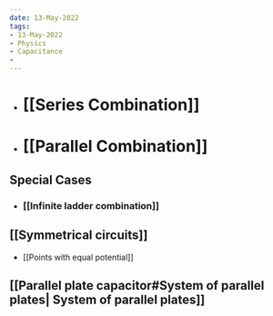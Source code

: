 ```yaml
---
date: 13-May-2022
tags:
- 13-May-2022
- Physics
- Capacitance
- 
---
```


- # [[Series Combination]]
- # [[Parallel Combination]]

## Special Cases 
- ### [[Infinite ladder combination]]

## [[Symmetrical circuits]]
- [[Points with equal potential]]

## [[Parallel plate capacitor#System of parallel plates| System of parallel plates]]

